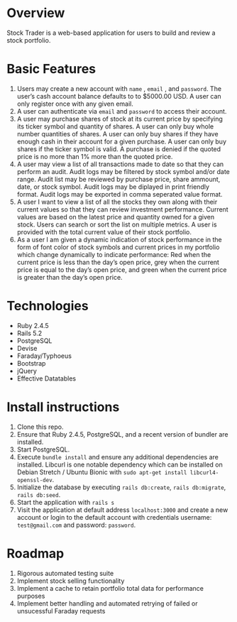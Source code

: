 # Overview

Stock Trader is a web-based application for users to build and review a stock portfolio.

# Basic Features

1. Users may create a new account with `name` , `email` , and `password`. The user’s cash account balance defaults to to $5000.00 USD. A user can only register once with any given email.
2. A user can authenticate via `email` and `password` to access their account.
3. A user may purchase shares of stock at its current price by specifying its ticker symbol and quantity of shares.
A user can only buy whole number quantities of shares.
A user can only buy shares if they have enough cash in their account for a given purchase.
A user can only buy shares if the ticker symbol is valid.
A purchase is denied if the quoted price is no more than 1% more than the quoted price.
4. A user may view a list of all transactions made to date so that
they can perform an audit. Audit logs may be filtered by stock symbol and/or date range. Audit list may be reviewed by purchase price, share ammount, date, or stock symbol. Audit logs may be diplayed in print friendly format. Audit logs may be exported in comma seperated value format.
5. A user I want to view a list of all the stocks they own along with their current values so that they can review investment performance.
Current values are based on the latest price and quantity owned for a
given stock. Users can search or sort the list on multiple metrics. A user is provided with the total current value of their stock portfolio.
6. As a user I am given a dynamic indication of stock performance in the form of font color of stock symbols and current prices in my
portfolio which change dynamically to indicate performance: Red when the current price is less than the day’s open price, grey when the current price is equal to the day’s open price, and green when the current price is greater than the day’s open price.

# Technologies

* Ruby 2.4.5
* Rails 5.2
* PostgreSQL
* Devise
* Faraday/Typhoeus
* Bootstrap
* jQuery
* Effective Datatables

# Install instructions

1. Clone this repo.
2. Ensure that Ruby 2.4.5, PostgreSQL, and a recent version of bundler are installed.
3. Start PostgreSQL.
4. Execute `bundle install` and ensure any additional dependencies are installed. Libcurl is one notable dependency which can be installed on Debian Stretch / Ubuntu Bionic with `sudo apt-get install libcurl4-openssl-dev`.
5. Initialize the database by executing `rails db:create`, `rails db:migrate`, `rails db:seed`.
6. Start the application with `rails s`
7. Visit the application at default address `localhost:3000` and create a new account or login to the default account with credentials username: `test@gmail.com` and password: `password`.

# Roadmap

1. Rigorous automated testing suite
2. Implement stock selling functionality
3. Implement a cache to retain portfolio total data for performance purposes
4. Implement better handling and automated retrying of failed or unsucessful Faraday requests